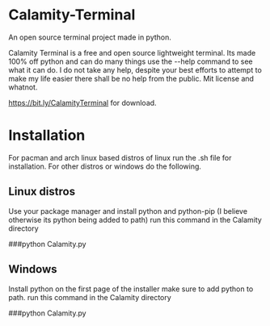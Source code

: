 # Calamity-Terminal
An open source terminal project made in python.

Calamity Terminal is a free and open source lightweight terminal.
Its made 100% off python and can do many things use the --help command to see what it can do.
I do not take any help, despite your best efforts to attempt to make my life easier there shall be no help from the public.
Mit license and whatnot.

https://bit.ly/CalamityTerminal for download.

# Installation

For pacman and arch linux based distros of linux run the .sh file for installation.
For other distros or windows do the following.

## Linux distros
Use your package manager and install python and python-pip (I believe otherwise its python being added to path)
run this command in the Calamity directory

###python Calamity.py

## Windows

Install python on the first page of the installer make sure to add python to path.
run this command in the Calamity directory

###python Calamity.py
